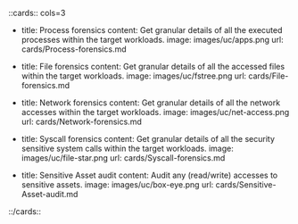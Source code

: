 [comment]: <> (This is an auto-generated file. Do not edit manually.)

::cards:: cols=3

- title: Process forensics
  content: Get granular details of all the executed processes within the target workloads.
  image: images/uc/apps.png
  url: cards/Process-forensics.md

- title: File forensics
  content: Get granular details of all the accessed files within the target workloads.
  image: images/uc/fstree.png
  url: cards/File-forensics.md

- title: Network forensics
  content: Get granular details of all the network accesses within the target workloads.
  image: images/uc/net-access.png
  url: cards/Network-forensics.md

- title: Syscall forensics
  content: Get granular details of all the security sensitive system calls within the target workloads.
  image: images/uc/file-star.png
  url: cards/Syscall-forensics.md

- title: Sensitive Asset audit
  content: Audit any (read/write) accesses to sensitive assets.
  image: images/uc/box-eye.png
  url: cards/Sensitive-Asset-audit.md

::/cards::

